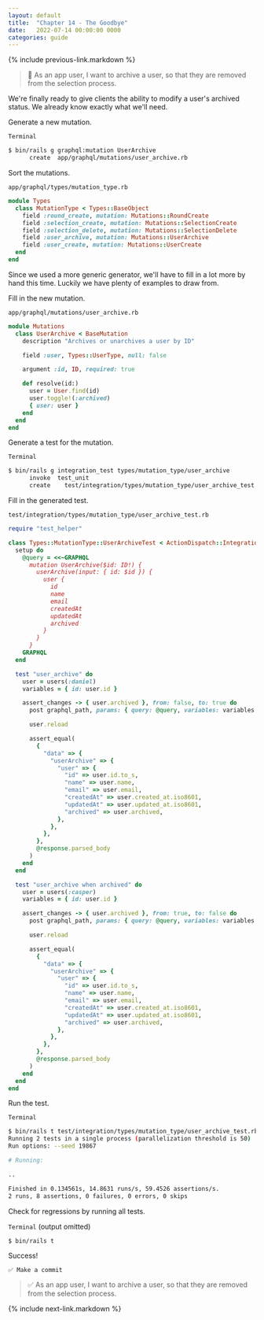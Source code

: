 ```yaml
---
layout: default
title:  "Chapter 14 - The Goodbye"
date:   2022-07-14 00:00:00 0000
categories: guide
---
```


{% include previous-link.markdown %}

> 📝 As an app user, I want to archive a user, so that they are removed from the selection process.

We're finally ready to give clients the ability to modify a user's archived status. We already know exactly what we'll need.

Generate a new mutation.

`Terminal`

```bash
$ bin/rails g graphql:mutation UserArchive
      create  app/graphql/mutations/user_archive.rb
```

Sort the mutations.

`app/graphql/types/mutation_type.rb`

```ruby
module Types
  class MutationType < Types::BaseObject
    field :round_create, mutation: Mutations::RoundCreate
    field :selection_create, mutation: Mutations::SelectionCreate
    field :selection_delete, mutation: Mutations::SelectionDelete
    field :user_archive, mutation: Mutations::UserArchive
    field :user_create, mutation: Mutations::UserCreate
  end
end
```

Since we used a more generic generator, we'll have to fill in a lot more by hand this time. Luckily we have plenty of examples to draw from.

Fill in the new mutation.

`app/graphql/mutations/user_archive.rb`

```ruby
module Mutations
  class UserArchive < BaseMutation
    description "Archives or unarchives a user by ID"

    field :user, Types::UserType, null: false

    argument :id, ID, required: true

    def resolve(id:)
      user = User.find(id)
      user.toggle!(:archived)
      { user: user }
    end
  end
end
```

Generate a test for the mutation.

`Terminal`

```bash
$ bin/rails g integration_test types/mutation_type/user_archive
      invoke  test_unit
      create    test/integration/types/mutation_type/user_archive_test.rb
```

Fill in the generated test.

`test/integration/types/mutation_type/user_archive_test.rb`

```ruby
require "test_helper"

class Types::MutationType::UserArchiveTest < ActionDispatch::IntegrationTest
  setup do
    @query = <<~GRAPHQL
      mutation UserArchive($id: ID!) {
        userArchive(input: { id: $id }) {
          user {
            id
            name
            email
            createdAt
            updatedAt
            archived
          }
        }
      }
    GRAPHQL
  end

  test "user_archive" do
    user = users(:daniel)
    variables = { id: user.id }

    assert_changes -> { user.archived }, from: false, to: true do
      post graphql_path, params: { query: @query, variables: variables }

      user.reload

      assert_equal(
        {
          "data" => {
            "userArchive" => {
              "user" => {
                "id" => user.id.to_s,
                "name" => user.name,
                "email" => user.email,
                "createdAt" => user.created_at.iso8601,
                "updatedAt" => user.updated_at.iso8601,
                "archived" => user.archived,
              },
            },
          },
        },
        @response.parsed_body
      )
    end
  end

  test "user_archive when archived" do
    user = users(:casper)
    variables = { id: user.id }

    assert_changes -> { user.archived }, from: true, to: false do
      post graphql_path, params: { query: @query, variables: variables }

      user.reload

      assert_equal(
        {
          "data" => {
            "userArchive" => {
              "user" => {
                "id" => user.id.to_s,
                "name" => user.name,
                "email" => user.email,
                "createdAt" => user.created_at.iso8601,
                "updatedAt" => user.updated_at.iso8601,
                "archived" => user.archived,
              },
            },
          },
        },
        @response.parsed_body
      )
    end
  end
end
```

Run the test.

`Terminal`

```bash
$ bin/rails t test/integration/types/mutation_type/user_archive_test.rb
Running 2 tests in a single process (parallelization threshold is 50)
Run options: --seed 19867

# Running:

..

Finished in 0.134561s, 14.8631 runs/s, 59.4526 assertions/s.
2 runs, 8 assertions, 0 failures, 0 errors, 0 skips
```

Check for regressions by running all tests.

`Terminal` (output omitted)

```bash
$ bin/rails t
```

Success!

```
✅ Make a commit
```

> ✅ As an app user, I want to archive a user, so that they are removed from the selection process.

{% include next-link.markdown %}
